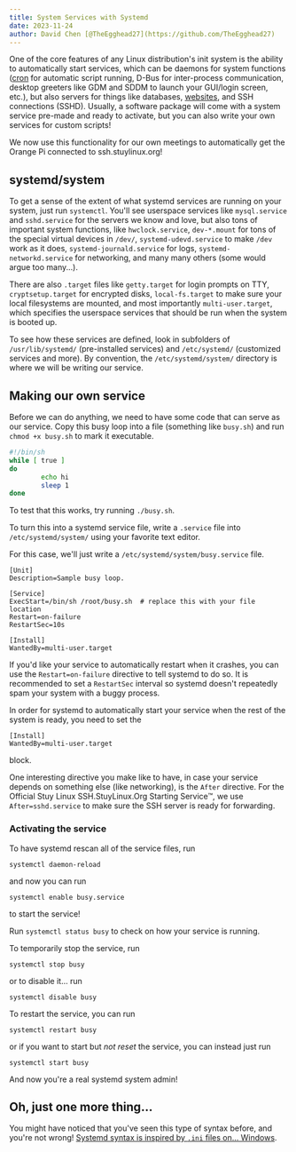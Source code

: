```yaml
---
title: System Services with Systemd
date: 2023-11-24
author: David Chen [@TheEgghead27](https://github.com/TheEgghead27)
---
```

One of the core features of any Linux distribution's init system is the ability to automatically start services, which can be daemons for system functions ([cron](/posts/cron) for automatic script running, D-Bus for inter-process communication, desktop greeters like GDM and SDDM to launch your GUI/login screen, etc.), but also servers for things like databases, [websites](/posts/ssl_websockets), and SSH connections (SSHD). Usually, a software package will come with a system service pre-made and ready to activate, but you can also write your own services for custom scripts!

We now use this functionality for our own meetings to automatically get the Orange Pi connected to ssh.stuylinux.org!

## systemd/system
To get a sense of the extent of what systemd services are running on your system, just run `systemctl`.
You'll see userspace services like `mysql.service` and `sshd.service` for the servers we know and love, but also tons of important system functions, like `hwclock.service`, `dev-*.mount` for tons of the special virtual devices in `/dev/`, `systemd-udevd.service` to make `/dev` work as it does, `systemd-journald.service` for logs, `systemd-networkd.service` for networking, and many many others (some would argue too many...).

There are also `.target` files like `getty.target` for login prompts on TTY, `cryptsetup.target` for encrypted disks, `local-fs.target` to make sure your local filesystems are mounted, and most importantly `multi-user.target`, which specifies the userspace services that should be run when the system is booted up.

To see how these services are defined, look in subfolders of `/usr/lib/systemd/` (pre-installed services) and `/etc/systemd/` (customized services and more). By convention, the `/etc/systemd/system/` directory is where we will be writing our service.

## Making our own service
Before we can do anything, we need to have some code that can serve as our service. Copy this busy loop into a file (something like `busy.sh`) and run `chmod +x busy.sh` to mark it executable.

```sh
#!/bin/sh
while [ true ]
do
        echo hi
        sleep 1
done
```

To test that this works, try running `./busy.sh`.

To turn this into a systemd service file, write a `.service` file into `/etc/systemd/system/` using your favorite text editor.

For this case, we'll just write a `/etc/systemd/system/busy.service` file.
```
[Unit]
Description=Sample busy loop.

[Service]
ExecStart=/bin/sh /root/busy.sh  # replace this with your file location
Restart=on-failure
RestartSec=10s

[Install]
WantedBy=multi-user.target
```

If you'd like your service to automatically restart when it crashes, you can use the `Restart=on-failure` directive to tell systemd to do so. It is recommended to set a `RestartSec` interval so systemd doesn't repeatedly spam your system with a buggy process.

In order for systemd to automatically start your service when the rest of the system is ready, you need to set the
```
[Install]
WantedBy=multi-user.target
```
block.

One interesting directive you make like to have, in case your service depends on something else (like networking), is the `After` directive.
For the Official Stuy Linux SSH.StuyLinux.Org Starting Service:tm:, we use `After=sshd.service` to make sure the SSH server is ready for forwarding.

### Activating the service
To have systemd rescan all of the service files, run
```
systemctl daemon-reload
```
and now you can run
```
systemctl enable busy.service
```
to start the service!

Run `systemctl status busy` to check on how your service is running.

To temporarily stop the service, run
```
systemctl stop busy
```
or to disable it... run
```
systemctl disable busy
```

To restart the service, you can run
```
systemctl restart busy
```
or if you want to start but *not reset* the service, you can instead just run
```
systemctl start busy
```

And now you're a real systemd system admin!


## Oh, just one more thing...

You might have noticed that you've seen this type of syntax before, and you're not wrong! [Systemd syntax is inspired by `.ini` files on... Windows](https://www.freedesktop.org/software/systemd/man/latest/systemd.syntax.html).
